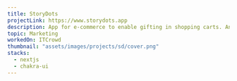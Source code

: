 ```yaml
---
title: StoryDots
projectLink: https://www.storydots.app
description: App for e-commerce to enable gifting in shopping carts. An experience providing clients with the possibillity to send virtual video greeting cards with their gifts, atttached to a physical QR Tag the receiving party can scan to see the video and engage in the experience
topic: Marketing
workedOn: ITCrowd
thumbnail: "assets/images/projects/sd/cover.png"
stacks:
  - nextjs
  - chakra-ui
---
```

